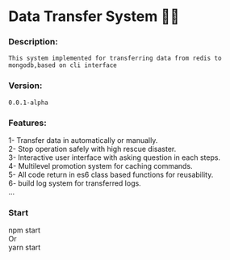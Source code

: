 # Data Transfer System 🚀🚀

### Description:

    This system implemented for transferring data from redis to mongodb,based on cli interface

### Version:

    0.0.1-alpha

### Features:

1- Transfer data in automatically or manually.  
2- Stop operation safely with high rescue disaster.  
3- Interactive user interface with asking question in each steps.  
4- Multilevel promotion system for caching commands.  
5- All code return in es6 class based functions for reusability.  
6- build log system for transferred logs.  
...

### Start
 npm start  
 Or  
 yarn start
 
